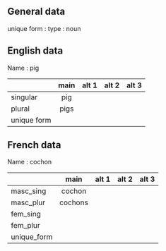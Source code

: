 ## General data

unique form :
type : noun

## English data

Name : pig

|             | main | alt 1 | alt 2 | alt 3 |
| :---------- | :--: | :---: | :---: | ----- |
| singular    | pig  |       |       |       |
| plural      | pigs |       |       |       |
| unique form |      |       |       |       |

## French data

Name : cochon

|             |  main   | alt 1 | alt 2 | alt 3 |
| :---------- | :-----: | :---: | :---: | :---: |
| masc_sing   | cochon  |       |       |       |
| masc_plur   | cochons |       |       |       |
| fem_sing    |         |       |       |       |
| fem_plur    |         |       |       |       |
| unique_form |         |       |       |       |


